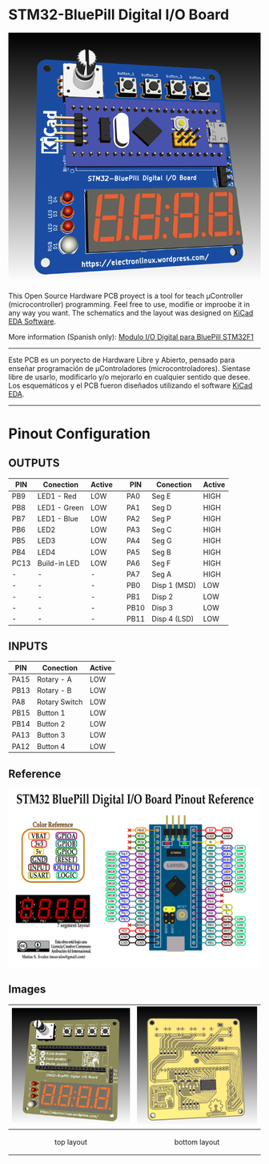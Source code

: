 # STM32-BluePill Digital I/O Board

![STM32-BluePill Digital I/O Boadr](images/layout-bluepill.png)

This Open Source Hardware PCB proyect is a tool for teach µController (microcontroller) programming. Feel free to use, modifie or improobe it in any way you want. The schematics and the layout was designed on [KiCad EDA Software](https://kicad-pcb.org/).

More information (Spanish only): [Modulo I/O Digital para BluePill STM32F1](https://electronlinux.wordpress.com/2020/06/11/modulo-i-o-digital-para-bluepill-stm32f1-en-kicad/)

- - -

Este PCB es un poryecto de Hardware Libre y Abierto, pensado para enseñar programación de µControladores (microcontroladores). Sientase libre de usarlo, modificarlo y/o mejorarlo en cualquier sentido que desee. Los esquemáticos y el PCB fueron diseñados utilizando el software [KiCad EDA](https://kicad-pcb.org/).

- - -


# Pinout Configuration

## OUTPUTS

| PIN  | Conection     | Active | | PIN  | Conection     | Active |
|------|---------------|--------|-|------|---------------|--------|
| PB9  | LED1 - Red    | LOW    | | PA0  |  Seg E        |  HIGH  |
| PB8  | LED1 - Green  | LOW    | | PA1  |  Seg D        |  HIGH  |
| PB7  | LED1 - Blue   | LOW    | | PA2  |  Seg P        |  HIGH  | 
| PB6  | LED2          | LOW    | | PA3  |  Seg C        |  HIGH  |
| PB5  | LED3          | LOW    | | PA4  |  Seg G        |  HIGH  |
| PB4  | LED4          | LOW    | | PA5  |  Seg B        |  HIGH  |
| PC13 | Build-in LED  | LOW    | | PA6  |  Seg F        |  HIGH  |
|  -   |      -        |   -    | | PA7  |  Seg A        |  HIGH  |
|  -   |      -        |   -    | | PB0  |  Disp 1 (MSD) |  LOW   |
|  -   |      -        |   -    | | PB1  |  Disp 2       |  LOW   |
|  -   |      -        |   -    | | PB10 |  Disp 3       |  LOW   |
|  -   |      -        |   -    | | PB11 |  Disp 4 (LSD) |  LOW   |

## INPUTS

| PIN  | Conection     | Active |
|------|---------------|--------|
| PA15 | Rotary - A    | LOW    |
| PB13 | Rotary - B    | LOW    |
| PA8  | Rotary Switch | LOW    |
| PB15 | Button 1      | LOW    |
| PB14 | Button 2      | LOW    |
| PA13 | Button 3      | LOW    |
| PA12 | Button 4      | LOW    |

## Reference

![Pinout reference](images/stm32iomod_reference.png)

## Images

| ![top layout](images/layout-top.png) | ![bottom layout](images/layout-bottom.png)|
|-|-|
|<p style="text-align:center;">top layout</p>|<p style="text-align:center;">bottom layout</p>|
